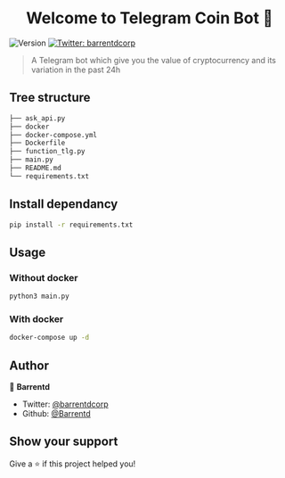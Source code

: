 <h1 align="center">Welcome to Telegram Coin Bot 👋</h1>
<p>
  <img alt="Version" src="https://img.shields.io/badge/version-0.1.0-blue.svg?cacheSeconds=2592000" />
  <a href="https://twitter.com/barrentdcorp" target="_blank">
    <img alt="Twitter: barrentdcorp" src="https://img.shields.io/twitter/follow/barrentdcorp.svg?style=social" />
  </a>
</p>

> A Telegram bot which give you the value of cryptocurrency and its variation in the past 24h

## Tree structure

```sh
├── ask_api.py
├── docker
├── docker-compose.yml
├── Dockerfile
├── function_tlg.py
├── main.py
├── README.md
└── requirements.txt
```

## Install dependancy

```sh
pip install -r requirements.txt
```

## Usage

### Without docker
```sh
python3 main.py
```

### With docker
```sh
docker-compose up -d
```

## Author

👤 **Barrentd**

* Twitter: [@barrentdcorp](https://twitter.com/barrentdcorp)
* Github: [@Barrentd](https://github.com/Barrentd)

## Show your support

Give a ⭐️ if this project helped you!
